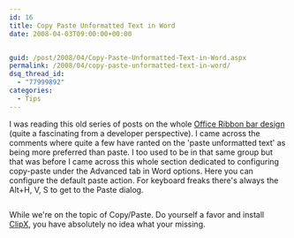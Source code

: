 ```yaml
---
id: 16
title: Copy Paste Unformatted Text in Word
date: 2008-04-03T09:00:00+00:00


guid: /post/2008/04/Copy-Paste-Unformatted-Text-in-Word.aspx
permalink: /2008/04/copy-paste-unformatted-text-in-word/
dsq_thread_id:
  - "77999892"
categories:
  - Tips
---
```

<p>
I was reading this old series of posts on the whole <a href="http://blogs.msdn.com/jensenh/archive/2006/04/05/568947.aspx">Office Ribbon bar design</a> (quite a fascinating from a developer perspective). I came across the comments where quite a few have ranted on the &#39;paste unformatted text&#39; as being more preferred than paste. I too used to be in that same group but that was before I came across this whole section dedicated to configuring copy-paste under the Advanced tab in Word options. Here you can configure the default paste action. For keyboard freaks there&#39;s always the Alt+H, V, S to get to the Paste dialog.
</p>
<p>
<img src="https://merill.net/wp-content/uploads/files/cop-paste-office-2007.JPG" alt="" />
</p>
<p>
While we&#39;re on the topic of Copy/Paste. Do yourself a favor and install <a href="http://bluemars.org/clipx/">ClipX</a>, you have absolutely no idea what your missing.
</p>
